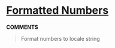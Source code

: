 # [Formatted Numbers](https://toph.co/p/formatted-numbers)
__COMMENTS__
> Format numbers to locale string 
